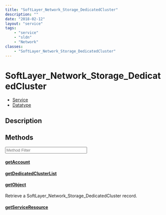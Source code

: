 ```yaml
---
title: "SoftLayer_Network_Storage_DedicatedCluster"
description: ""
date: "2018-02-12"
layout: "service"
tags:
    - "service"
    - "sldn"
    - "Network"
classes:
    - "SoftLayer_Network_Storage_DedicatedCluster"
---
```

# SoftLayer_Network_Storage_DedicatedCluster
<div id='service-datatype'>
    <ul id='sldn-reference-tabs'>
    <li id='service'> <a href='/reference/services/SoftLayer_Network_Storage_DedicatedCluster' >Service</a></li>    <li id='datatype'> <a href='/reference/datatypes/SoftLayer_Network_Storage_DedicatedCluster' >Datatype</a></li>
    </ul>
</div>

## Description




        
<div id="properties" class="content service-content">

## Methods

<div class="view-filters">
    <div class="clearfix">
        <div class="search-input-box">
            <input placeholder="Method Filter" onkeyup="titleSearch(inputId='edit-combine', divId='method-div', elementClass='method-row')" 
                type="text" id="edit-combine" value="" size="30" maxlength="128" class="form-text">
        </div>
    </div>
</div>

<div id="method-div">

<div class="method-row">

#### [getAccount](/reference/services/SoftLayer_Network_Storage_DedicatedCluster/getAccount)

</div>

<div class="method-row">

#### [getDedicatedClusterList](/reference/services/SoftLayer_Network_Storage_DedicatedCluster/getDedicatedClusterList)

</div>

<div class="method-row">

#### [getObject](/reference/services/SoftLayer_Network_Storage_DedicatedCluster/getObject)
Retrieve a SoftLayer_Network_Storage_DedicatedCluster record.
</div>

<div class="method-row">

#### [getServiceResource](/reference/services/SoftLayer_Network_Storage_DedicatedCluster/getServiceResource)

</div>
</div>

</div>

